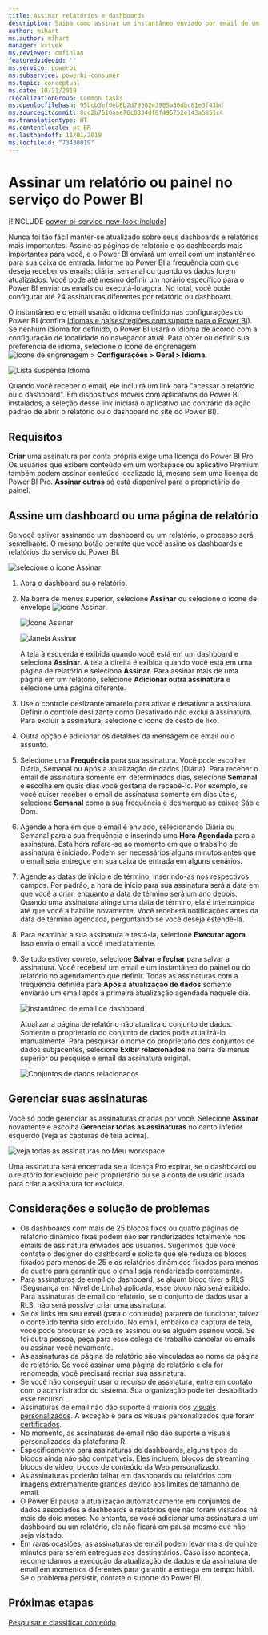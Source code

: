 ```yaml
---
title: Assinar relatórios e dashboards
description: Saiba como assinar um instantâneo enviado por email de um relatório ou de um painel do Power BI.
author: mihart
ms.author: mihart
manager: kvivek
ms.reviewer: cmfinlan
featuredvideoid: ''
ms.service: powerbi
ms.subservice: powerbi-consumer
ms.topic: conceptual
ms.date: 10/21/2019
rLocalizationGroup: Common tasks
ms.openlocfilehash: 95bcb3ef0eb8b2d79502e3905a56dbc81e3f43bd
ms.sourcegitcommit: 8cc2b7510aae76c0334df6f495752e143a5851c4
ms.translationtype: HT
ms.contentlocale: pt-BR
ms.lasthandoff: 11/01/2019
ms.locfileid: "73430019"
---
```

# <a name="subscribe-to-a-report-or-dashboard-in-the-power-bi-service"></a>Assinar um relatório ou painel no serviço do Power BI 

[!INCLUDE [power-bi-service-new-look-include](../includes/power-bi-service-new-look-include.md)]

Nunca foi tão fácil manter-se atualizado sobre seus dashboards e relatórios mais importantes. Assine as páginas de relatório e os dashboards mais importantes para você, e o Power BI enviará um email com um instantâneo para sua caixa de entrada. Informe ao Power BI a frequência com que deseja receber os emails: diária, semanal ou quando os dados forem atualizados. Você pode até mesmo definir um horário específico para o Power BI enviar os emails ou executá-lo agora.  No total, você pode configurar até 24 assinaturas diferentes por relatório ou dashboard.  

O instantâneo e o email usarão o idioma definido nas configurações do Power BI (confira [Idiomas e países/regiões com suporte para o Power BI](../supported-languages-countries-regions.md)). Se nenhum idioma for definido, o Power BI usará o idioma de acordo com a configuração de localidade no navegador atual. Para obter ou definir sua preferência de idioma, selecione o ícone de engrenagem ![ícone de engrenagem](./media/end-user-subscribe/power-bi-settings-icon.png) > **Configurações > Geral > Idioma**. 

![Lista suspensa Idioma](./media/end-user-subscribe/power-bi-language.png)

Quando você receber o email, ele incluirá um link para "acessar o relatório ou o dashboard". Em dispositivos móveis com aplicativos do Power BI instalados, a seleção desse link iniciará o aplicativo (ao contrário da ação padrão de abrir o relatório ou o dashboard no site do Power BI).


## <a name="requirements"></a>Requisitos
**Criar** uma assinatura por conta própria exige uma licença do Power BI Pro. Os usuários que exibem conteúdo em um workspace ou aplicativo Premium também podem assinar conteúdo localizado lá, mesmo sem uma licença do Power BI Pro. **Assinar outras** só está disponível para o proprietário do painel. 

## <a name="subscribe-to-a-dashboard-or-a-report-page"></a>Assine um dashboard ou uma página de relatório
Se você estiver assinando um dashboard ou um relatório, o processo será semelhante. O mesmo botão permite que você assine os dashboards e relatórios do serviço do Power BI.
 
![selecione o ícone Assinar](./media/end-user-subscribe/power-bi-subscribe-orientation.png).

1. Abra o dashboard ou o relatório.
2. Na barra de menus superior, selecione **Assinar** ou selecione o ícone de envelope ![ícone Assinar](./media/end-user-subscribe/power-bi-icon-envelope.png).
   
   ![Ícone Assinar](./media/end-user-subscribe/power-bi-subscribe-icon.png)

   ![Janela Assinar](./media/end-user-subscribe/power-bi-emails-newest.png)
    
    A tela à esquerda é exibida quando você está em um dashboard e seleciona **Assinar**. A tela à direita é exibida quando você está em uma página de relatório e seleciona **Assinar**. Para assinar mais de uma página em um relatório, selecione **Adicionar outra assinatura** e selecione uma página diferente. 

4. Use o controle deslizante amarelo para ativar e desativar a assinatura.  Definir o controle deslizante como Desativado não exclui a assinatura. Para excluir a assinatura, selecione o ícone de cesto de lixo.

5. Outra opção é adicionar os detalhes da mensagem de email ou o assunto. 

5. Selecione uma **Frequência** para sua assinatura.  Você pode escolher Diária, Semanal ou Após a atualização de dados (Diária).  Para receber o email de assinatura somente em determinados dias, selecione **Semanal** e escolha em quais dias você gostaria de recebê-lo.  Por exemplo, se você quiser receber o email de assinatura somente em dias úteis, selecione **Semanal** como a sua frequência e desmarque as caixas Sáb e Dom.   

6. Agende a hora em que o email é enviado, selecionando Diária ou Semanal para a sua frequência e inserindo uma **Hora** **Agendada** para a assinatura.  Esta hora refere-se ao momento em que o trabalho de assinatura é iniciado. Podem ser necessários alguns minutos antes que o email seja entregue em sua caixa de entrada em alguns cenários.    

7. Agende as datas de início e de término, inserindo-as nos respectivos campos. Por padrão, a hora de início para sua assinatura será a data em que você a criar, enquanto a data de término será um ano depois. Quando uma assinatura atinge uma data de término, ela é interrompida até que você a habilite novamente.  Você receberá notificações antes da data de término agendada, perguntando se você deseja estendê-la.     

8. Para examinar a sua assinatura e testá-la, selecione **Executar agora**.  Isso envia o email a você imediatamente. 

8. Se tudo estiver correto, selecione **Salvar e fechar** para salvar a assinatura. Você receberá um email e um instantâneo do painel ou do relatório no agendamento que definir. Todas as assinaturas com a frequência definida para **Após a atualização de dados** somente enviarão um email após a primeira atualização agendada naquele dia.
   
   ![instantâneo de email de dashboard](media/end-user-subscribe/power-bi-subscribe-email.png)
   
    Atualizar a página de relatório não atualiza o conjunto de dados. Somente o proprietário do conjunto de dados pode atualizá-lo manualmente. Para pesquisar o nome do proprietário dos conjuntos de dados subjacentes, selecione **Exibir relacionados** na barra de menus superior ou pesquise o email da assinatura original.
   
    ![Conjuntos de dados relacionados](./media/end-user-subscribe/power-bi-view-related-screen.png)


## <a name="manage-your-subscriptions"></a>Gerenciar suas assinaturas
Você só pode gerenciar as assinaturas criadas por você. Selecione **Assinar** novamente e escolha **Gerenciar todas as assinaturas** no canto inferior esquerdo (veja as capturas de tela acima). 

![veja todas as assinaturas no Meu workspace](./media/end-user-subscribe/power-bi-manage.png)

Uma assinatura será encerrada se a licença Pro expirar, se o dashboard ou o relatório for excluído pelo proprietário ou se a conta de usuário usada para criar a assinatura for excluída.

## <a name="considerations-and-troubleshooting"></a>Considerações e solução de problemas
* Os dashboards com mais de 25 blocos fixos ou quatro páginas de relatório dinâmico fixas podem não ser renderizados totalmente nos emails de assinatura enviados aos usuários. Sugerimos que você contate o designer do dashboard e solicite que ele reduza os blocos fixados para menos de 25 e os relatórios dinâmicos fixados para menos de quatro para garantir que o email seja renderizado corretamente.  
* Para assinaturas de email do dashboard, se algum bloco tiver a RLS (Segurança em Nível de Linha) aplicada, esse bloco não será exibido.  Para assinaturas de email do relatório, se o conjunto de dados usar a RLS, não será possível criar uma assinatura.
* Se os links em seu email (para o conteúdo) pararem de funcionar, talvez o conteúdo tenha sido excluído. No email, embaixo da captura de tela, você pode procurar se você se assinou ou se alguém assinou você. Se foi outra pessoa, peça para esse colega de trabalho cancelar os emails ou assinar você novamente.
* As assinaturas da página de relatório são vinculadas ao nome da página de relatório. Se você assinar uma página de relatório e ela for renomeada, você precisará recriar sua assinatura.
* Se você não conseguir usar o recurso de assinatura, entre em contato com o administrador do sistema. Sua organização pode ter desabilitado esse recurso.  
* Assinaturas de email não dão suporte à maioria dos [visuais personalizados](../power-bi-custom-visuals.md).  A exceção é para os visuais personalizados que foram [certificados](../power-bi-custom-visuals-certified.md).  
* No momento, as assinaturas de email não dão suporte a visuais personalizados da plataforma R.  
* Especificamente para assinaturas de dashboards, alguns tipos de blocos ainda não são compatíveis.  Eles incluem: blocos de streaming, blocos de vídeo, blocos de conteúdo da Web personalizado.     
* As assinaturas poderão falhar em dashboards ou relatórios com imagens extremamente grandes devido aos limites de tamanho de email.    
* O Power BI pausa a atualização automaticamente em conjuntos de dados associados a dashboards e relatórios que não foram visitados há mais de dois meses.  No entanto, se você adicionar uma assinatura a um dashboard ou um relatório, ele não ficará em pausa mesmo que não seja visitado.
* Em raras ocasiões, as assinaturas de email podem levar mais de quinze minutos para serem entregues aos destinatários.  Caso isso aconteça, recomendamos a execução da atualização de dados e da assinatura de email em momentos diferentes para garantir a entrega em tempo hábil.  Se o problema persistir, contate o suporte do Power BI.

## <a name="next-steps"></a>Próximas etapas

[Pesquisar e classificar conteúdo](end-user-search-sort.md)
